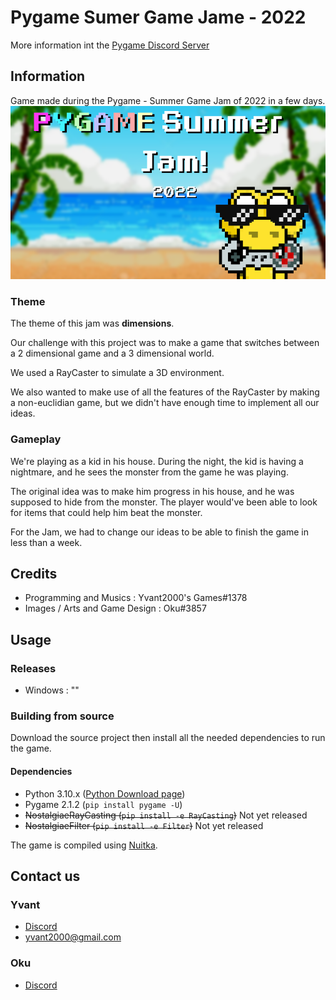 # Pygame Sumer Game Jame - 2022

More information int the [Pygame Discord Server](https://discord.com/invite/ZuB2RySPRJ)

## Information 

Game made during the Pygame - Summer Game Jam of 2022 in a few days. 
![Pygame Summer Jam 2022 image](https://raw.githubusercontent.com/Yvant2000/pygame_summer_game_jam_2022/main/data/splash_screen/thUeMh.png)

### Theme

The theme of this jam was **dimensions**.

Our challenge with this project was to make a game that switches between a 2 dimensional game and a 3 dimensional world.

We used a RayCaster to simulate a 3D environment.

We also wanted to make use of all the features of the RayCaster by making a non-euclidian game,
but we didn't have enough time to implement all our ideas.

### Gameplay

We're playing as a kid in his house.
During the night, the kid is having a nightmare, and he sees the monster from the game he was playing.

The original idea was to make him progress in his house, and he was supposed to hide from the monster.
The player would've been able to look for items that could help him beat the monster.

For the Jam, we had to change our ideas to be able to finish the game in less than a week.

## Credits

- Programming and Musics : Yvant2000's Games#1378
- Images / Arts and Game Design : Oku#3857

## Usage


### Releases

- Windows :
"<insert download link here>"

### Building from source

Download the source project then install all the needed dependencies to run the game.

#### Dependencies

- Python 3.10.x ([Python Download page](https://www.python.org/downloads/))
- Pygame 2.1.2 (`pip install pygame -U`)
- ~~NostalgiaeRayCasting (`pip install -e RayCasting`)~~ Not yet released
- ~~NostalgiaeFilter (`pip install -e Filter`)~~ Not yet released

The game is compiled using [Nuitka](https://nuitka.net/doc/user-manual.html#installation).

## Contact us

### Yvant

- [Discord](https://discordapp.com/users/162516519543111680)
- yvant2000@gmail.com

### Oku

- [Discord](https://discordapp.com/users/411566548059422731)
